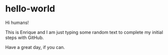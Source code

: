 # hello-world

Hi humans!

This is Enrique and I am just typing some random text to complete my initial steps with GitHub.

Have a great day, if you can.
